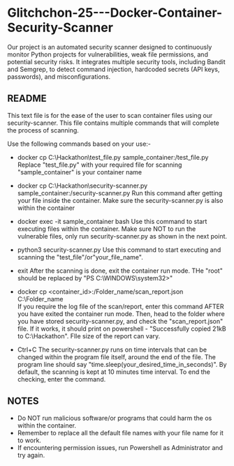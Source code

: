 # Glitchchon-25---Docker-Container-Security-Scanner
Our project is an automated security scanner designed to continuously monitor Python projects for vulnerabilities, weak file permissions, and potential security risks. It integrates multiple security tools, including Bandit and Semgrep, to detect command injection, hardcoded secrets (API keys, passwords), and misconfigurations.


README
------

This text file is for the ease of the user to scan container files using our security-scanner. 
This file contains multiple commands that will complete the process of scanning.

Use the following commands based on your use:-

* docker cp C:\Hackathon\test_file.py sample_container:/test_file.py
Replace "test_file.py" with your required file for scanning
"sample_container" is your container name

* docker cp C:\Hackathon\security-scanner.py sample_container:/security-scanner.py
Run this command after getting your file inside the container. Make sure the security-scanner.py is also within the container

* docker exec -it sample_container bash
Use this command to start executing files within the container. Make sure NOT to run the vulnerable files, only run security-scanner.py as shown in the next point.

* python3 security-scanner.py
Use this command to start executing and scanning the "test_file"/or"your_file_name".

* exit
After the scanning is done, exit the container run mode. THe "root<id>" should be replaced by "PS C:\WINDOWS\system32>"

* docker cp <container_id>:/Folder_name/scan_report.json C:\Folder_name\
If you require the log file of the scan/report, enter this command AFTER you have exited the container run mode. Then, head to the folder where you have stored security-scanner.py, and check the "scan_report.json" file. If it works, it should print on powershell - "Successfully copied 21kB to C:\Hackathon\". FIle size of the report can vary.

* Ctrl+C
The security-scanner.py runs on time intervals that can be changed within the program file itself, around the end of the file. 
The program line should say "time.sleep(your_desired_time_in_seconds)". By default, the scanning is kept at 10 minutes time interval.
To end the checking, enter the command.

NOTES
-----
* Do NOT run malicious software/or programs that could harm the os within the container.
* Remember to replace all the default file names with your file name for it to work.
* If encountering permission issues, run Powershell as Administrator and try again.
